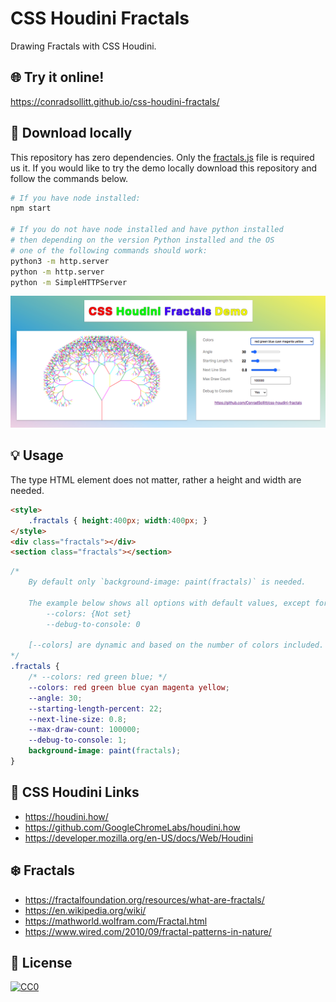# CSS Houdini Fractals

Drawing Fractals with CSS Houdini. 

## 🌐 Try it online!

https://conradsollitt.github.io/css-houdini-fractals/

## 🚀 Download locally

This repository has zero dependencies. Only the [fractals.js](fractals.js) file is required us it. If you would like to try the demo locally download this repository and follow the commands below.

```bash
# If you have node installed:
npm start

# If you do not have node installed and have python installed
# then depending on the version Python installed and the OS
# one of the following commands should work:
python3 -m http.server
python -m http.server
python -m SimpleHTTPServer
```

<img src="css-houdini-fractals.png" alt="CSS Houdini Fractals">

## 💡 Usage

The type HTML element does not matter, rather a height and width are needed.

```html
<style>
    .fractals { height:400px; width:400px; }
</style>
<div class="fractals"></div>
<section class="fractals"></section>
```

```css
/*
    By default only `background-image: paint(fractals)` is needed.

    The example below shows all options with default values, except for:
        --colors: {Not set}
        --debug-to-console: 0

    [--colors] are dynamic and based on the number of colors included.
*/
.fractals {
    /* --colors: red green blue; */
    --colors: red green blue cyan magenta yellow;
    --angle: 30;
    --starting-length-percent: 22; 
    --next-line-size: 0.8;
    --max-draw-count: 100000;
    --debug-to-console: 1;
    background-image: paint(fractals);
}
```

## 🎨 CSS Houdini Links

* https://houdini.how/
* https://github.com/GoogleChromeLabs/houdini.how
* https://developer.mozilla.org/en-US/docs/Web/Houdini

## ❄️ Fractals

* https://fractalfoundation.org/resources/what-are-fractals/
* https://en.wikipedia.org/wiki/
* https://mathworld.wolfram.com/Fractal.html
* https://www.wired.com/2010/09/fractal-patterns-in-nature/

## 📝 License

[![CC0](https://licensebuttons.net/p/zero/1.0/88x31.png)](https://creativecommons.org/publicdomain/zero/1.0/)
